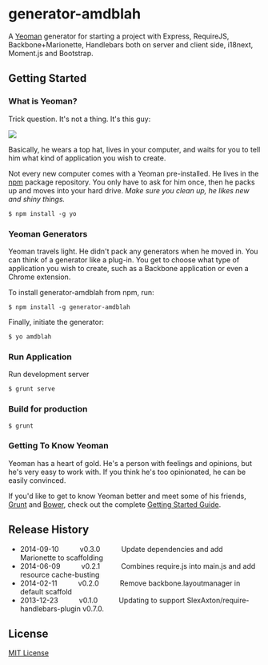 # generator-amdblah

A [Yeoman](http://yeoman.io) generator for starting a project with Express, RequireJS, Backbone+Marionette, Handlebars both on server and client side, i18next, Moment.js and Bootstrap.


## Getting Started

### What is Yeoman?

Trick question. It's not a thing. It's this guy:

![](http://i.imgur.com/JHaAlBJ.png)

Basically, he wears a top hat, lives in your computer, and waits for you to tell him what kind of application you wish to create.

Not every new computer comes with a Yeoman pre-installed. He lives in the [npm](https://npmjs.org) package repository. You only have to ask for him once, then he packs up and moves into your hard drive. *Make sure you clean up, he likes new and shiny things.*

```
$ npm install -g yo
```

### Yeoman Generators

Yeoman travels light. He didn't pack any generators when he moved in. You can think of a generator like a plug-in. You get to choose what type of application you wish to create, such as a Backbone application or even a Chrome extension.

To install generator-amdblah from npm, run:

```
$ npm install -g generator-amdblah
```

Finally, initiate the generator:

```
$ yo amdblah
```

### Run Application

Run development server

```shell
$ grunt serve
```

### Build for production
```shell
$ grunt
```

### Getting To Know Yeoman

Yeoman has a heart of gold. He's a person with feelings and opinions, but he's very easy to work with. If you think he's too opinionated, he can be easily convinced.

If you'd like to get to know Yeoman better and meet some of his friends, [Grunt](http://gruntjs.com) and [Bower](http://bower.io), check out the complete [Getting Started Guide](https://github.com/yeoman/yeoman/wiki/Getting-Started).


## Release History
 * 2014-09-10   v0.3.0   Update dependencies and add Marionette to scaffolding
 * 2014-06-09   v0.2.1   Combines require.js into main.js and add resource cache-busting
 * 2014-02-11   v0.2.0   Remove backbone.layoutmanager in default scaffold
 * 2013-12-23   v0.1.0   Updating to support SlexAxton/require-handlebars-plugin v0.7.0.


## License

[MIT License](http://en.wikipedia.org/wiki/MIT_License)
